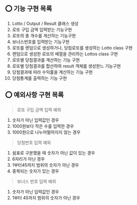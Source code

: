 ## ⭕️ 기능 구현 목록

1. Lotto / Output / Result 클래스 생성
2. 로또 구입 금액 입력받는 기능구현
3. 로또의 총 개수를 게산하는 기능구현
4. 보너스번호를 입력받는 기능구현
5. 로또를 랜덤으로 생성하거나, 당첨로또를 생성하는 Lotto class 구현
6. 랜덤으로 생성한 로또의 배열을 관리하는 Lottos class 구현
7. 로또별 당첨결과를 계산하는 기능 구현
8. 로또별 당첨결과를 합산하여 result 객체를 생성한느 기능구현
9. 당첨결과에 따라 수익률을 계산하는 기능 구현
10. 당첨통계를 출력하는 기능 구현

## ⭕️ 예외사항 구현 목록

> 로또 구입 금액 입력 예외

1. 숫자가 아닌 입력값인 경우
2. 1000원보다 작은 수를 입력한 경우
3. 1000원으로 나누어떨어지지 않는 경우

> 당첨번호 입력 예외

1. 쉼표로 구분했을 때 숫자가 아닌 값이 있는 경우
2. 6자리가 아닌 경우
3. 1부터45까지 범위의 숫자가 아닌 경우
4. 중복되는 숫자가 있는 경우

> 보너스 번호 입력 예외

1. 숫자가 아닌 입력값인 경우
2. 1부터 45까지 범위의 숫자가 아닌 경우
